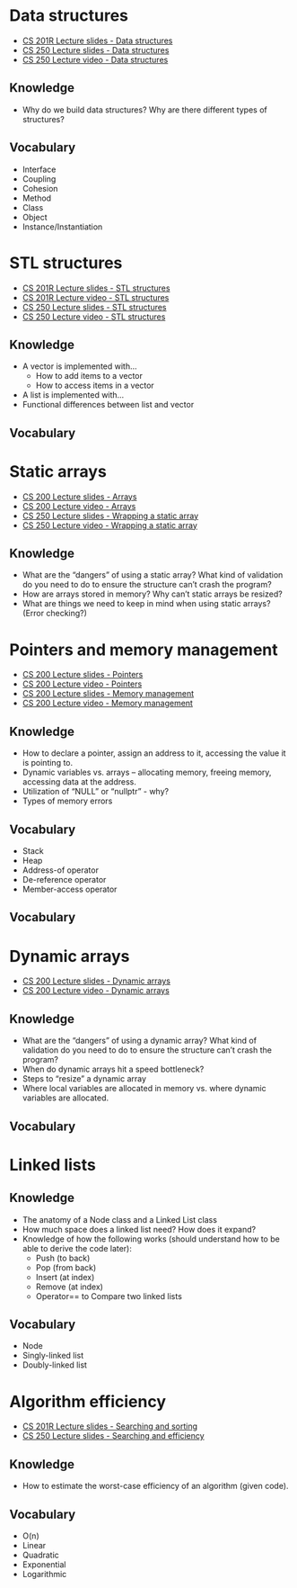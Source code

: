 # Data structures

* [CS 201R Lecture slides - Data structures](https://github.com/Rachels-Courses/CS200-Concepts-of-Progamming-Algorithms/blob/master/Resources/Lecture%20Slides/20%20Data%20Structures/Data%20Structures%20Intro.pdf)
* [CS 250 Lecture slides - Data structures](https://github.com/Rachels-Courses/CS250-Data-Structures/blob/master/Lectures/Lecture%2000%20-%20What%20are%20data%20structures.pdf)
* [CS 250 Lecture video - Data structures](http://edu.moosader.com/classes/cs250/videos/CS250_Lecture00%20What%20are%20Data%20Structures.mp4)

## Knowledge

* Why do we build data structures? Why are there different types of structures?

## Vocabulary

* Interface
* Coupling
* Cohesion
* Method
* Class
* Object
* Instance/Instantiation

# STL structures

* [CS 201R Lecture slides - STL structures](https://github.com/Rachels-Courses/CS200-Concepts-of-Progamming-Algorithms/blob/master/Resources/Lecture%20Slides/19%20STL/STL.pdf) 
* [CS 201R Lecture video - STL structures](http://edu.moosader.com/_CPP_LECTURES/27%20STL.mp4) 
* [CS 250 Lecture slides - STL structures](https://github.com/Rachels-Courses/CS250-Data-Structures/blob/master/Lectures/Lecture%2001%20-%20The%20Standard%20Template%20Library.pdf)
* [CS 250 Lecture video - STL structures](http://edu.moosader.com/classes/cs250/videos/CS250_Lecture01%20Standard%20Template%20Library.mp4)

## Knowledge

* A vector is implemented with…
  * How to add items to a vector
  * How to access items in a vector
* A list is implemented with…
* Functional differences between list and vector

## Vocabulary

# Static arrays 

* [CS 200 Lecture slides - Arrays](https://github.com/Rachels-Courses/CS200-Concepts-of-Progamming-Algorithms/blob/master/Resources/Lecture%20Slides/08%20Arrays/Arrays.pdf)
* [CS 200 Lecture video - Arrays](http://edu.moosader.com/_CPP_LECTURES/08%20Arrays%20Lecture.mp4)
* [CS 250 Lecture slides - Wrapping a static array](https://github.com/Rachels-Courses/CS250-Data-Structures/blob/master/Lectures/Lecture%2003%20-%20Wrapping%20a%20static%20array.pdf)
* [CS 250 Lecture video - Wrapping a static array](http://edu.moosader.com/classes/cs250/videos/CS250_Lecture02%20Wrapping%20a%20static%20array.mp4)

## Knowledge

* What are the “dangers” of using a static array? What kind of validation do you need to do to ensure the structure can’t crash the program?
* How are arrays stored in memory? Why can’t static arrays be resized?
* What are things we need to keep in mind when using static arrays? (Error checking?)

# Pointers and memory management

* [CS 200 Lecture slides - Pointers](https://github.com/Rachels-Courses/CS200-Concepts-of-Progamming-Algorithms/blob/master/Resources/Lecture%20Slides/12%20Pointers/Pointers.pdf) 
* [CS 200 Lecture video - Pointers](http://edu.moosader.com/_CPP_LECTURES/16%20Pointer%20Lecture.mp4)
* [CS 200 Lecture slides - Memory management](https://github.com/Rachels-Courses/CS200-Concepts-of-Progamming-Algorithms/blob/master/Resources/Lecture%20Slides/12%20Pointers/Memory%20Management.pdf) 
* [CS 200 Lecture video - Memory management](http://edu.moosader.com/_CPP_LECTURES/17%20Memory%20Management%20Lecture.mp4)

## Knowledge

* How to declare a pointer, assign an address to it, accessing the value it is pointing to.
* Dynamic variables vs. arrays – allocating memory, freeing memory, accessing data at the address.
* Utilization of “NULL” or “nullptr” - why?
* Types of memory errors

## Vocabulary

* Stack
* Heap
* Address-of operator
* De-reference operator
* Member-access operator

## Vocabulary

# Dynamic arrays

* [CS 200 Lecture slides - Dynamic arrays](https://github.com/Rachels-Courses/CS200-Concepts-of-Progamming-Algorithms/blob/master/Resources/Lecture%20Slides/12%20Pointers/Dynamic%20Arrays.pdf)
* [CS 200 Lecture video - Dynamic arrays](http://edu.moosader.com/_CPP_LECTURES/18%20Dynamic%20Arrays%20Lecture.mp4)

## Knowledge

* What are the “dangers” of using a dynamic array? What kind of validation do you need to do to ensure the structure can’t crash the program?
* When do dynamic arrays hit a speed bottleneck?
* Steps to “resize” a dynamic array
* Where local variables are allocated in memory vs. where dynamic variables are allocated.

## Vocabulary



# Linked lists

## Knowledge

* The anatomy of a Node class and a Linked List class
* How much space does a linked list need? How does it expand?
* Knowledge of how the following works (should understand how to be able to derive the code later):
  * Push (to back)
  * Pop (from back)
  * Insert (at index)
  * Remove (at index)
  * Operator== to Compare two linked lists

## Vocabulary

* Node
* Singly-linked list
* Doubly-linked list

# Algorithm efficiency

* [CS 201R Lecture slides - Searching and sorting](https://github.com/Rachels-Courses/CS200-Concepts-of-Progamming-Algorithms/blob/master/Resources/Lecture%20Slides/17%20Searching%20and%20Sorting/Searching%20and%20Sorting%201.pdf) 
* [CS 250 Lecture slides - Searching and efficiency](https://github.com/Rachels-Courses/CS250-Data-Structures/blob/master/Lectures/Lecture%2002%20-%20Searching%20and%20Efficiency.pdf)

## Knowledge

* How to estimate the worst-case efficiency of an algorithm (given code).

## Vocabulary

* O(n)
* Linear
* Quadratic
* Exponential
* Logarithmic
